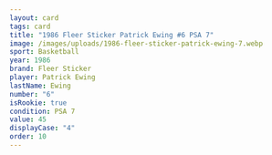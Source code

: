 ```yaml
---
layout: card
tags: card
title: "1986 Fleer Sticker Patrick Ewing #6 PSA 7"
image: /images/uploads/1986-fleer-sticker-patrick-ewing-7.webp
sport: Basketball
year: 1986
brand: Fleer Sticker
player: Patrick Ewing
lastName: Ewing
number: "6"
isRookie: true
condition: PSA 7
value: 45
displayCase: "4"
order: 10
---
```

